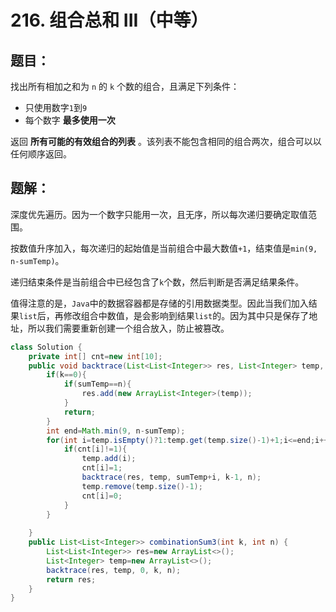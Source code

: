 # 216. 组合总和 III（中等）
## 题目：
找出所有相加之和为 `n` 的 `k` 个数的组合，且满足下列条件：

* 只使用数字`1`到`9`
* 每个数字 **最多使用一次**

返回 **所有可能的有效组合的列表** 。该列表不能包含相同的组合两次，组合可以以任何顺序返回。
## 题解：
深度优先遍历。因为一个数字只能用一次，且无序，所以每次递归要确定取值范围。

按数值升序加入，每次递归的起始值是当前组合中最大数值`+1`，结束值是`min(9, n-sumTemp)`。

递归结束条件是当前组合中已经包含了`k`个数，然后判断是否满足结果条件。

值得注意的是，`Java`中的数据容器都是存储的引用数据类型。因此当我们加入结果`list`后，再修改组合中数值，是会影响到结果`list`的。因为其中只是保存了地址，所以我们需要重新创建一个组合放入，防止被篡改。

```java
class Solution {
    private int[] cnt=new int[10];
    public void backtrace(List<List<Integer>> res, List<Integer> temp, int sumTemp, int k, int n){
        if(k==0){
            if(sumTemp==n){
                res.add(new ArrayList<Integer>(temp));
            }
            return;
        }
        int end=Math.min(9, n-sumTemp);
        for(int i=temp.isEmpty()?1:temp.get(temp.size()-1)+1;i<=end;i++){
            if(cnt[i]!=1){
                temp.add(i);
                cnt[i]=1;
                backtrace(res, temp, sumTemp+i, k-1, n);
                temp.remove(temp.size()-1);
                cnt[i]=0;
            }
        }
        
    }
    public List<List<Integer>> combinationSum3(int k, int n) {
        List<List<Integer>> res=new ArrayList<>();
        List<Integer> temp=new ArrayList<>();
        backtrace(res, temp, 0, k, n);
        return res;
    }
}
```